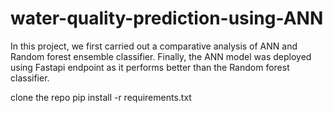 # water-quality-prediction-using-ANN
In this project, we first carried out a comparative analysis of ANN and Random forest ensemble classifier. Finally, the ANN model was deployed using Fastapi endpoint as it performs better than the Random forest classifier.

clone the repo
pip install -r requirements.txt

